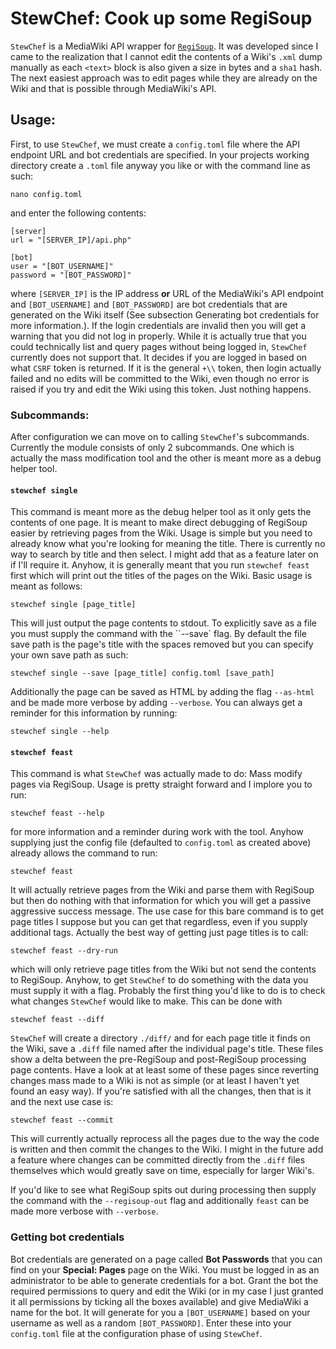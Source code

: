 # **StewChef: Cook up some RegiSoup**

`StewChef` is a MediaWiki API wrapper for [`RegiSoup`](https://pypi.org/project/regisoup/). It was developed since I came to the realization that I cannot edit the contents of a Wiki's `.xml` dump manually as each `<text>` block is also given a size in bytes and a `sha1` hash. The next easiest approach was to edit pages while they are already on the Wiki and that is possible through MediaWiki's API.  

## **Usage:**
First, to use `StewChef`, we must create a `config.toml` file where the API endpoint URL and bot credentials are specified. In your projects working directory create a `.toml` file anyway you like or with the command line as such:
```
nano config.toml
```
and enter the following contents:
```
[server]
url = "[SERVER_IP]/api.php"

[bot]
user = "[BOT_USERNAME]"
password = "[BOT_PASSWORD]"
```
where `[SERVER_IP]` is the IP address **or** URL of the MediaWiki's API endpoint and `[BOT_USERNAME]` and `[BOT_PASSWORD]` are bot credentials that are generated on the Wiki itself (See subsection Generating bot credentials for more information.). If the login credentials are invalid then you will get a warning that you did not log in properly. While it is actually true that you could technically list and query pages without being logged in, `StewChef` currently does not support that. It decides if you are logged in based on what `CSRF` token is returned. If it is the general `+\\` token, then login actually failed and no edits will be committed to the Wiki, even though no error is raised if you try and edit the Wiki using this token. Just nothing happens.

### **Subcommands:**
After configuration we can move on to calling `StewChef`'s subcommands.
Currently the module consists of only 2 subcommands. One which is actually the mass modification tool and the other is meant more as a debug helper tool.

#### **`stewchef single`**
This command is meant more as the debug helper tool as it only gets the contents of one page. It is meant to make direct debugging of RegiSoup easier by retrieving pages from the Wiki. Usage is simple but you need to already know what you're looking for meaning the title. There is currently no way to search by title and then select. I might add that as a feature later on if I'll require it. Anyhow, it is generally meant that you run `stewchef feast` first which will print out the titles of the pages on the Wiki.
Basic usage is meant as follows:
```
stewchef single [page_title]
```
This will just output the page contents to stdout. To explicitly save as a file you must supply the command with the ``--save` flag. By default the file save path is the page's title with the spaces removed but you can specify your own save path as such:
```
stewchef single --save [page_title] config.toml [save_path]
```
Additionally the page can be saved as HTML by adding the flag `--as-html` and be made more verbose by adding `--verbose`. You can always get a reminder for this information by running:
```
stewchef single --help
```

#### **`stewchef feast`**
This command is what `StewChef` was actually made to do: Mass modify pages via RegiSoup. Usage is pretty straight forward and I implore you to run:
```
stewchef feast --help
```
for more information and a reminder during work with the tool. Anyhow supplying just the config file (defaulted to `config.toml` as created above) already allows the command to run:
```
stewchef feast
```
It will actually retrieve pages from the Wiki and parse them with RegiSoup but then do nothing with that information for which you will get a passive aggressive success message. The use case for this bare command is to get page titles I suppose but you can get that regardless, even if you supply additional tags. Actually the best way of getting just page titles is to call:
```
stewchef feast --dry-run
```
which will only retrieve page titles from the Wiki but not send the contents to RegiSoup.
Anyhow, to get `StewChef` to do something with the data you must supply it with a flag. Probably the first thing you'd like to do is to check what changes `StewChef` would like to make. This can be done with
```
stewchef feast --diff
```
`StewChef` will create a directory `./diff/` and for each page title it finds on the Wiki, save a `.diff` file named after the individual page's title. These files show a delta between the pre-RegiSoup and post-RegiSoup processing page contents. Have a look at at least some of these pages since reverting changes mass made to a Wiki is not as simple (or at least I haven't yet found an easy way). If you're satisfied with all the changes, then that is it and the next use case is:
```
stewchef feast --commit
```
This will currently actually reprocess all the pages due to the way the code is written and then commit the changes to the Wiki. I might in the future add a feature where changes can be committed directly from the `.diff` files themselves which would greatly save on time, especially for larger Wiki's.  

If you'd like to see what RegiSoup spits out during processing then supply the command with the `--regisoup-out` flag and additionally `feast` can be made more verbose with `--verbose`.

### **Getting bot credentials**
Bot credentials are generated on a page called **Bot Passwords** that you can find on your **Special: Pages** page on the Wiki. You must be logged in as an administrator to be able to generate credentials for a bot. Grant the bot the required permissions to query and edit the Wiki (or in my case I just granted it all permissions by ticking all the boxes available) and give MediaWiki a name for the bot. It will generate for you a `[BOT_USERNAME]` based on your username as well as a random `[BOT_PASSWORD]`. Enter these into your `config.toml` file at the configuration phase of using `StewChef`.